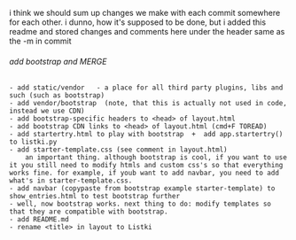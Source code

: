i think we should sum up changes we make with each commit somewhere for each other.
i dunno, how it's supposed to be done, but i added this readme and stored changes and comments here under the header same as the -m in commit

###### add bootstrap and MERGE
	- add static/vendor   - a place for all third party plugins, libs and such (such as bootstrap)
	- add vendor/bootstrap  (note, that this is actually not used in code, instead we use CDN)
	- add bootstrap-specific headers to <head> of layout.html
	- add bootstrap CDN links to <head> of layout.html (cmd+F TOREAD)
	- add startertry.html to play with bootstrap  +  add app.startertry() to listki.py
	- add starter-template.css (see comment in layout.html) 
		an important thing. although bootstrap is cool, if you want to use it you still need to modify htmls and custom css's so that everything works fine. for example, if youb want to add navbar, you need to add what's in starter-template.css. 
	- add navbar (copypaste from bootstrap example starter-template) to show_entries.html to test bootstrap further
	- well, now bootstrap works. next thing to do: modify templates so that they are compatible with bootstrap.
	- add README.md
	- rename <title> in layout to Listki